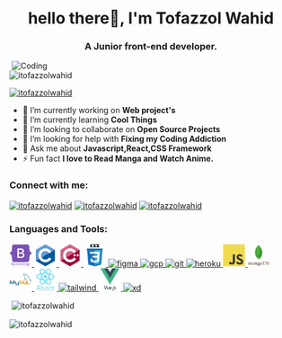 <h1 align="center">hello there👋, I'm Tofazzol Wahid</h1>
<h3 align="center">A Junior front-end developer.</h3>
<img align="right" alt="Coding" width="500" src="https://media3.giphy.com/media/f3iwJFOVOwuy7K6FFw/giphy.gif?cid=ecf05e479a7cs3rpvwenjl31vmlp9rkc1umykuflx19sibnu&rid=giphy.gif&ct=g">
<p align="left"> <img src="https://komarev.com/ghpvc/?username=itofazzolwahid&label=Profile%20views&color=0e75b6&style=flat" alt="itofazzolwahid" /> </p>

<p align="left"> <a href="https://twitter.com/itofazzolwahid" target="blank"><img src="https://img.shields.io/twitter/follow/itofazzolwahid?logo=twitter&style=for-the-badge" alt="itofazzolwahid" /></a> </p>

- 🔭 I’m currently working on **Web project's**
- 🌱 I’m currently learning **Cool Things**
- 👯 I’m looking to collaborate on **Open Source Projects**
- 🤝 I’m looking for help with **Fixing my Coding Addiction**
- 💬 Ask me about **Javascript,React,CSS Framework**
- ⚡ Fun fact **I love to Read Manga and Watch Anime.**

<h3 align="left">Connect with me:</h3>
<p align="left">
<a href="https://twitter.com/itofazzolwahid" target="blank"><img align="center" src="https://raw.githubusercontent.com/rahuldkjain/github-profile-readme-generator/master/src/images/icons/Social/twitter.svg" alt="itofazzolwahid" height="30" width="40" /></a>
<a href="https://linkedin.com/in/itofazzolwahid" target="blank"><img align="center" src="https://raw.githubusercontent.com/rahuldkjain/github-profile-readme-generator/master/src/images/icons/Social/linked-in-alt.svg" alt="itofazzolwahid" height="30" width="40" /></a>
<a href="https://instagram.com/itofazzolwahid" target="blank"><img align="center" src="https://raw.githubusercontent.com/rahuldkjain/github-profile-readme-generator/master/src/images/icons/Social/instagram.svg" alt="itofazzolwahid" height="30" width="40" /></a>
</p>

<h3 align="left">Languages and Tools:</h3>
<p align="left"> <a href="https://getbootstrap.com" target="_blank" rel="noreferrer"> <img src="https://raw.githubusercontent.com/devicons/devicon/master/icons/bootstrap/bootstrap-plain-wordmark.svg" alt="bootstrap" width="40" height="40"/> </a> <a href="https://www.cprogramming.com/" target="_blank" rel="noreferrer"> <img src="https://raw.githubusercontent.com/devicons/devicon/master/icons/c/c-original.svg" alt="c" width="40" height="40"/> </a> <a href="https://www.w3schools.com/cpp/" target="_blank" rel="noreferrer"> <img src="https://raw.githubusercontent.com/devicons/devicon/master/icons/cplusplus/cplusplus-original.svg" alt="cplusplus" width="40" height="40"/> </a> <a href="https://www.w3schools.com/css/" target="_blank" rel="noreferrer"> <img src="https://raw.githubusercontent.com/devicons/devicon/master/icons/css3/css3-original-wordmark.svg" alt="css3" width="40" height="40"/> </a>  <a href="https://www.figma.com/" target="_blank" rel="noreferrer"> <img src="https://www.vectorlogo.zone/logos/figma/figma-icon.svg" alt="figma" width="40" height="40"/> </a> <a href="https://cloud.google.com" target="_blank" rel="noreferrer"> <img src="https://www.vectorlogo.zone/logos/google_cloud/google_cloud-icon.svg" alt="gcp" width="40" height="40"/> </a> <a href="https://git-scm.com/" target="_blank" rel="noreferrer"> <img src="https://www.vectorlogo.zone/logos/git-scm/git-scm-icon.svg" alt="git" width="40" height="40"/> </a> <a href="https://heroku.com" target="_blank" rel="noreferrer"> <img src="https://www.vectorlogo.zone/logos/heroku/heroku-icon.svg" alt="heroku" width="40" height="40"/> </a> <a href="https://developer.mozilla.org/en-US/docs/Web/JavaScript" target="_blank" rel="noreferrer"> <img src="https://raw.githubusercontent.com/devicons/devicon/master/icons/javascript/javascript-original.svg" alt="javascript" width="40" height="40"/> </a> <a href="https://www.mongodb.com/" target="_blank" rel="noreferrer"> <img src="https://raw.githubusercontent.com/devicons/devicon/master/icons/mongodb/mongodb-original-wordmark.svg" alt="mongodb" width="40" height="40"/> </a> <a href="https://www.mysql.com/" target="_blank" rel="noreferrer"> <img src="https://raw.githubusercontent.com/devicons/devicon/master/icons/mysql/mysql-original-wordmark.svg" alt="mysql" width="40" height="40"/> </a> <a href="https://reactjs.org/" target="_blank" rel="noreferrer"> <img src="https://raw.githubusercontent.com/devicons/devicon/master/icons/react/react-original-wordmark.svg" alt="react" width="40" height="40"/> </a> <a href="https://tailwindcss.com/" target="_blank" rel="noreferrer"> <img src="https://www.vectorlogo.zone/logos/tailwindcss/tailwindcss-icon.svg" alt="tailwind" width="40" height="40"/> </a> <a href="https://vuejs.org/" target="_blank" rel="noreferrer"> <img src="https://raw.githubusercontent.com/devicons/devicon/master/icons/vuejs/vuejs-original-wordmark.svg" alt="vuejs" width="40" height="40"/> </a> <a href="https://www.adobe.com/products/xd.html" target="_blank" rel="noreferrer"> <img src="https://cdn.worldvectorlogo.com/logos/adobe-xd.svg" alt="xd" width="40" height="40"/> </a> </p>

<p>&nbsp;<img align="center" src="https://github-readme-stats.vercel.app/api?username=itofazzolwahid&show_icons=true&locale=en" alt="itofazzolwahid" /></p>

<p><img align="center" src="https://github-readme-streak-stats.herokuapp.com/?user=itofazzolwahid&" alt="itofazzolwahid" /></p>


